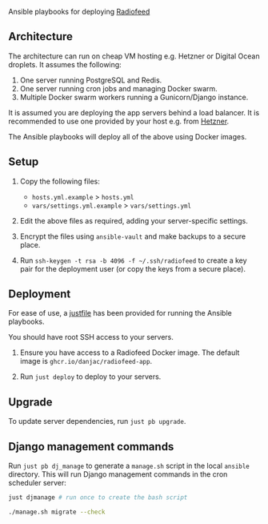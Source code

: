 Ansible playbooks for deploying [Radiofeed](https://github.com/danjac/radiofeed-app)

## Architecture

The architecture can run on cheap VM hosting e.g. Hetzner or Digital Ocean droplets. It assumes the following:

1. One server running PostgreSQL and Redis.
2. One server running cron jobs and managing Docker swarm.
3. Multiple Docker swarm workers running a Gunicorn/Django instance.

It is assumed you are deploying the app servers behind a load balancer. It is recommended to use one provided by your host e.g. from [Hetzner](https://www.hetzner.com/cloud/load-balancer/).

The Ansible playbooks will deploy all of the above using Docker images.

## Setup

1. Copy the following files:

    * `hosts.yml.example` > `hosts.yml`
    * `vars/settings.yml.example` > `vars/settings.yml`

2. Edit the above files as required, adding your server-specific settings.
3. Encrypt the files using `ansible-vault` and make backups to a secure place.
4. Run `ssh-keygen -t rsa -b 4096 -f ~/.ssh/radiofeed` to create a key pair for the deployment user (or copy the keys from a secure place).

## Deployment

For ease of use, a [justfile](https://github.com/casey/just) has been provided for running the Ansible playbooks.

You should have root SSH access to your servers.

1. Ensure you have access to a Radiofeed Docker image. The default image is `ghcr.io/danjac/radiofeed-app`.

2. Run `just deploy` to deploy to your servers.

## Upgrade

To update server dependencies, run `just pb upgrade`.

## Django management commands

Run `just pb dj_manage` to generate a `manage.sh` script in the local `ansible` directory. This will run Django management commands in the cron scheduler server:

```bash
just djmanage # run once to create the bash script

./manage.sh migrate --check
```
